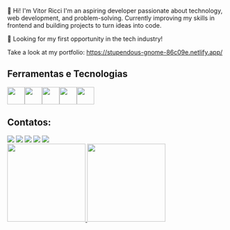 👋 Hi! I'm Vitor Ricci
I'm an aspiring developer passionate about technology, web development, and problem-solving.
Currently improving my skills in frontend and building projects to turn ideas into code.

🚀 Looking for my first opportunity in the tech industry!

Take a look at my portfolio: https://stupendous-gnome-86c09e.netlify.app/

## Ferramentas e Tecnologias

<img loading = "lazy" src="https://cdn.jsdelivr.net/gh/devicons/devicon@latest/icons/css3/css3-original.svg" width="40" height="40"/><img loading = "lazy" src="https://cdn.jsdelivr.net/gh/devicons/devicon@latest/icons/html5/html5-original.svg" width="40" height="40"/><img loading = "lazy" src="https://cdn.jsdelivr.net/gh/devicons/devicon@latest/icons/javascript/javascript-original.svg" width="40" height="40"/><img loading = "lazy" src="https://cdn.jsdelivr.net/gh/devicons/devicon@latest/icons/react/react-original-wordmark.svg" width="40" height="40"/><img loading = "lazy" src="https://cdn.jsdelivr.net/gh/devicons/devicon@latest/icons/wordpress/wordpress-original.svg" width="40" height="40"/>

## Contatos:
<div>
<a href="https://www.youtube.com/@sualolifavorita6351" target="_blank"><img loading="lazy" src="https://img.shields.io/badge/YouTube-FF0000?style=for-the-badge&logo=youtube&logoColor=white" target="_blank"></a>
<a href="https://instagram.com/vit.oricci" target="_blank"><img loading="lazy" src="https://img.shields.io/badge/-Instagram-%23E4405F?style=for-the-badge&logo=instagram&logoColor=white" target="_blank"></a>
<a href="https://www.twitch.tv/sua_loli_favorita" target="_blank"><img loading="lazy" src="https://img.shields.io/badge/Twitch-9146FF?style=for-the-badge&logo=twitch&logoColor=white" target="_blank"></a>
<a href = "vitor.ricci@sou.unifal-mg.edu.br"><img loading="lazy" src="https://img.shields.io/badge/Gmail-D14836?style=for-the-badge&logo=gmail&logoColor=white" target="_blank"></a>
<a href="https://www.linkedin.com/in/vitor-ricci-394892211/" target="_blank"><img loading="lazy" src="https://img.shields.io/badge/-LinkedIn-%230077B5?style=for-the-badge&logo=linkedin&logoColor=white" target="_blank"></a>   
</div>

<div>
<a href="https://github.com/VitRicci">
<img loading="lazy" height="180em" src="https://github-readme-stats.vercel.app/api/top-langs/VitRiccii&layout=compact&langs_count=7&theme=dracula"/>
<img loading="lazy" height="180em" src="https://github-readme-stats.vercel.app/api?username=VitRicci&show_icons=true&theme=dracula&include_all_commits=true&count_private=true"/>
</div>
